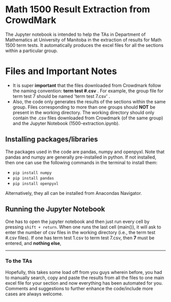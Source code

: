 # Math 1500 Result Extraction from CrowdMark

The Jupyter notebook is intended to help the TAs in Department of Mathematics at University of Manitoba in the extraction of results for Math 1500 term tests. It automatically produces the excel files for all the sections within a particular group. 


# Files and Important Notes
- It is super **important** that the files downloaded from Crowdmark follow the naming convention: **term test #.csv** . For example, the group file for term test 7 should be named 'term test 7.csv' .
- Also, the code only generates the results of the sections within the same group. Files corresponding to more than one groups should **NOT** be present in the working directory. The working directory should only contain the .csv files downloaded from Crowdmark (of the same group) and the Jupyter Notebook (1500-extraction.ipynb).




##  Installing packages/libraries
The packages used in the code are pandas, numpy and openpyxl. Note that pandas and numpy are generally pre-installed in python. If not installed, then one can use the following commands in the terminal to install them:

- <code>pip install numpy</code>
- <code>pip install pandas</code>
- <code>pip install openpyxl</code>

Alternatively, they all can be installed from Anacondas Navigator.


## Running the Jupyter Notebook
One has to open the jupyter notebook and then just run every cell by pressing <code>shift + return</code>.  When one runs the last cell (main()), it will ask to enter the number of csv files in the working directory (i.e., the term test #.csv files). If one has term test 1.csv to term test 7.csv, then **7** must be entered, and **nothing else**,

--------------------------------------------------------
### To the TAs 
Hopefully, this takes some load off from you guys wherein before, you had to manually search, copy and paste the results from all the files to one main excel file for your section and now everything has been automated for you. Comments and suggestions to further enhance the code/include more cases are always welcome.
